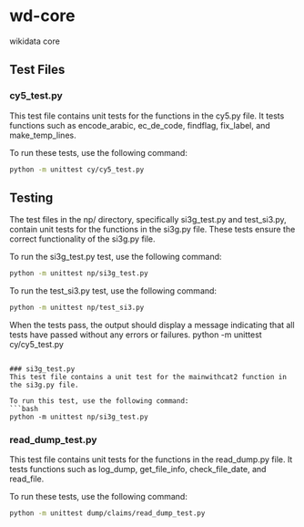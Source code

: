 # wd-core
wikidata core

## Test Files

### cy5_test.py
This test file contains unit tests for the functions in the cy5.py file. It tests functions such as encode_arabic, ec_de_code, findflag, fix_label, and make_temp_lines.

To run these tests, use the following command:
```bash
python -m unittest cy/cy5_test.py
```

## Testing

The test files in the np/ directory, specifically si3g_test.py and test_si3.py, contain unit tests for the functions in the si3g.py file. These tests ensure the correct functionality of the si3g.py file.

To run the si3g_test.py test, use the following command:
```bash
python -m unittest np/si3g_test.py
```

To run the test_si3.py test, use the following command:
```bash
python -m unittest np/test_si3.py
```

When the tests pass, the output should display a message indicating that all tests have passed without any errors or failures.
python -m unittest cy/cy5_test.py
```

### si3g_test.py
This test file contains a unit test for the mainwithcat2 function in the si3g.py file.

To run this test, use the following command:
```bash
python -m unittest np/si3g_test.py
```

### read_dump_test.py
This test file contains unit tests for the functions in the read_dump.py file. It tests functions such as log_dump, get_file_info, check_file_date, and read_file.

To run these tests, use the following command:
```bash
python -m unittest dump/claims/read_dump_test.py
```
